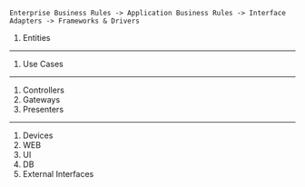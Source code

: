 `Enterprise Business Rules -> Application Business Rules -> Interface Adapters -> Frameworks & Drivers`

1. Entities
---

1. Use Cases

---

1. Controllers
2. Gateways
3. Presenters
---
1. Devices
2. WEB
3. UI
4. DB
5. External Interfaces
